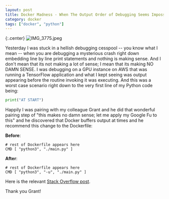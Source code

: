```yaml
---
layout: post
title: Docker Madness - When The Output Order of Debugging Seems Impossible
category: docker
tags: ["docker", "python"]
---
```

{:.center}
![IMG_3775.jpeg](/blog/assets/IMG_3775.jpeg)

Yesterday I was stuck in a hellish debugging cesspool -- you know what I mean -- when you are debugging a mysterious crash right down embedding line by line print statements and nothing is making sense.  And I don't mean that its not making a lot of sense; I mean that its making NO DAMN SENSE.  I was debugging on a GPU instance on AWS that was running a TensorFlow application and what I kept seeing was output appearing before the routine invoking it was executing.  And this was a worst case scenario right down to the very first line of my Python code being:

```python
print("AT START")
```

Happily I was pairing with my colleague Grant and he did that wonderful pairing step of "this makes no damn sense; let me apply my Google Fu to this" and he discovered that Docker buffers output at times and he recommend this change to the Dockerfile:

**Before**:

    # rest of Dockerfile appears here
    CMD [ "python3", "./main.py" ]

**After**:

    # rest of Dockerfile appears here
    CMD [ "python3", "-u", "./main.py" ]

Here is the relevant [Stack Overflow post](https://stackoverflow.com/questions/29663459/python-app-does-not-print-anything-when-running-detached-in-docker).

Thank you Grant!